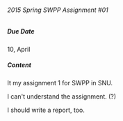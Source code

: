 ###### 2015 Spring SWPP Assignment #01

##### Due Date
10, April

##### Content
It my assignment 1 for SWPP in SNU.

I can't understand the assignment. (?)

I should write a report, too.
